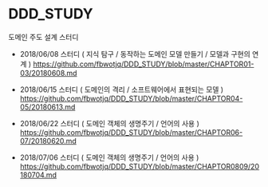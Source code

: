 # DDD_STUDY
도메인 주도 설계 스터디

* 2018/06/08 스터디 ( 지식 탐구 / 동작하는 도메인 모델 만들기 / 모델과 구현의 연계 )
https://github.com/fbwotjq/DDD_STUDY/blob/master/CHAPTOR01-03/20180608.md

* 2018/06/15 스터디 ( 도메인의 격리 / 소프트웨어에서 표현되는 모델 )
https://github.com/fbwotjq/DDD_STUDY/blob/master/CHAPTOR04-05/20180613.md

* 2018/06/22 스터디 ( 도메인 객체의 생명주기 / 언어의 사용 )
https://github.com/fbwotjq/DDD_STUDY/blob/master/CHAPTOR06-07/20180620.md

* 2018/07/06 스터디 ( 도메인 객체의 생명주기 / 언어의 사용 )
https://github.com/fbwotjq/DDD_STUDY/blob/master/CHAPTOR0809/20180704.md
